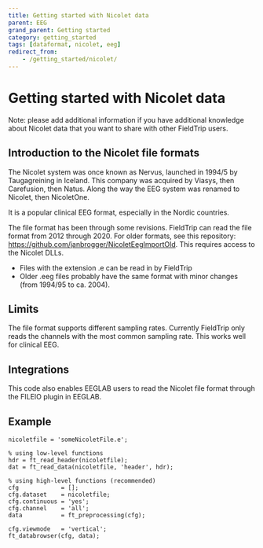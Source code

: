 ```yaml
---
title: Getting started with Nicolet data
parent: EEG
grand_parent: Getting started
category: getting_started
tags: [dataformat, nicolet, eeg]
redirect_from:
    - /getting_started/nicolet/
---
```


# Getting started with Nicolet data

Note: please add additional information if you have additional knowledge about Nicolet data that you want to share with other FieldTrip users.

## Introduction to the Nicolet file formats

The Nicolet system was once known as Nervus, launched in 1994/5 by Taugagreining in Iceland. This company was acquired by Viasys, then Carefusion, then Natus. Along the way the EEG system was renamed to Nicolet, then NicoletOne.

It is a popular clinical EEG format, especially in the Nordic countries.

The file format has been through some revisions. FieldTrip can read the file format from 2012 through 2020. For older formats, see this repository: <https://github.com/janbrogger/NicoletEegImportOld>. This requires access to the Nicolet DLLs.

- Files with the extension .e can be read in by FieldTrip
- Older .eeg files probably have the same format with minor changes (from 1994/95 to ca. 2004).

## Limits

The file format supports different sampling rates. Currently FieldTrip only reads the channels with the most common sampling rate. This works well for clinical EEG.

## Integrations

This code also enables EEGLAB users to read the Nicolet file format through the FILEIO plugin in EEGLAB.

## Example

    nicoletfile = 'someNicoletFile.e';
    
    % using low-level functions
    hdr = ft_read_header(nicoletfile);
    dat = ft_read_data(nicoletfile, 'header', hdr);

    % using high-level functions (recommended)
    cfg            = [];
    cfg.dataset    = nicoletfile;
    cfg.continuous = 'yes';
    cfg.channel    = 'all';
    data           = ft_preprocessing(cfg);

    cfg.viewmode   = 'vertical';
    ft_databrowser(cfg, data);
